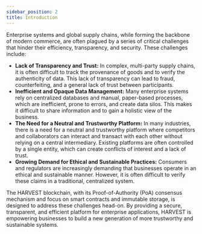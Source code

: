 ```yaml
---
sidebar_position: 2
title: Introduction
---
```


Enterprise systems and global supply chains, while forming the backbone of modern commerce, are often plagued by a series of critical challenges that hinder their efficiency, transparency, and security. These challenges include:

*   **Lack of Transparency and Trust:** In complex, multi-party supply chains, it is often difficult to track the provenance of goods and to verify the authenticity of data. This lack of transparency can lead to fraud, counterfeiting, and a general lack of trust between participants.
*   **Inefficient and Opaque Data Management:** Many enterprise systems rely on centralized databases and manual, paper-based processes, which are inefficient, prone to errors, and create data silos. This makes it difficult to share information and to gain a holistic view of the business.
*   **The Need for a Neutral and Trustworthy Platform:** In many industries, there is a need for a neutral and trustworthy platform where competitors and collaborators can interact and transact with each other without relying on a central intermediary. Existing platforms are often controlled by a single entity, which can create conflicts of interest and a lack of trust.
*   **Growing Demand for Ethical and Sustainable Practices:** Consumers and regulators are increasingly demanding that businesses operate in an ethical and sustainable manner. However, it is often difficult to verify these claims in a traditional, centralized system.

The HARVEST blockchain, with its Proof-of-Authority (PoA) consensus mechanism and focus on smart contracts and immutable storage, is designed to address these challenges head-on. By providing a secure, transparent, and efficient platform for enterprise applications, HARVEST is empowering businesses to build a new generation of more trustworthy and sustainable systems.


